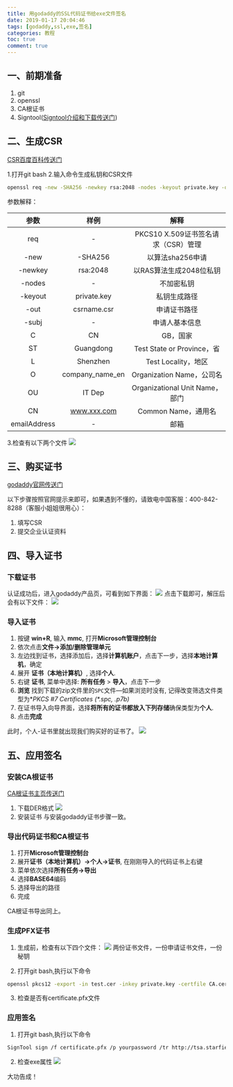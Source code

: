 ```yaml
---
title: 用godaddy的SSL代码证书给exe文件签名
date: 2019-01-17 20:04:46
tags: [godaddy,ssl,exe,签名]
categories: 教程
toc: true
comment: true
---
```


## 一、前期准备
1. git
2. openssl
3. CA根证书
4. Signtool([Signtool介绍和下载传送门](https://docs.microsoft.com/en-us/windows/desktop/seccrypto/signtool "Signtool安装传送门"))

## 二、生成CSR
[CSR百度百科传送门](https://baike.baidu.com/item/CSR/5195886 "CSR")

1.打开git bash
2.输入命令生成私钥和CSR文件
```bash
openssl req -new -SHA256 -newkey rsa:2048 -nodes -keyout private.key -out csrname.csr -subj "/C=CN/ST=Guangdong/L=Shenzhen/O='company_name_en'/OU=IT Dept/CN=domain"
```
参数解释：

| 参数 |  样例 | 解释 |
|:------------:|:------------:|:------------:|
| req | - | PKCS10 X.509证书签名请求（CSR）管理 |
| -new | -SHA256 | 以算法sha256申请 |
| -newkey | rsa:2048 | 以RAS算法生成2048位私钥 |
|-nodes|-|不加密私钥|
|-keyout|private.key|私钥生成路径|
|-out|csrname.csr|申请证书路径|
|-subj| - | 申请人基本信息 |
|C| CN |GB，国家|
|ST| Guangdong |Test State or Province，省|
|L| Shenzhen | Test Locality，地区|
|O| company_name_en | Organization Name，公司名 |
|OU| IT Dep | Organizational Unit Name，部门|
|CN| www.xxx.com | Common Name，通用名 |
|emailAddress|-|邮箱||

3.检查有以下两个文件
![](use_godday_code_ssl/d907d07e-bbf9-47f8-9cc7-158a93319b20.png)

## 三、购买证书
[godaddy官网传送门](https://sg.godaddy.com/zh/offers/domains/godaddy-b/cnfos "godaddy官网传送门")

以下步骤按照官网提示来即可，如果遇到不懂的，请致电中国客服：400-842-8288（客服小姐姐很用心）：

1. 填写CSR
2. 提交企业认证资料

## 四、导入证书
### 下载证书
认证成功后，进入godaddy产品页，可看到如下界面：
![](use_godday_code_ssl/b6a10e89-c556-4fef-8db0-518386642f77.png)
点击下载即可，解压后会有以下文件：
![](use_godday_code_ssl/9768df5f-8fbb-4ea6-8816-05da9cd5ed99.png)

### 导入证书
1. 按键 **win+R**, 输入 **mmc**, 打开**Microsoft管理控制台**
2. 依次点击**文件->添加/删除管理单元**
3. 左边找到证书，选择添加后，选择**计算机账户**，点击下一步，选择**本地计算机**，确定
4.  展开 **证书（本地计算机）**, 选择**个人**.
5.  右键 **证书**, 菜单中选择: **所有任务** > **导入**，点击下一步
6.  **浏览** 找到下载的zip文件里的`SPC`文件—如果浏览时没有, 记得改变筛选文件类型为**PKCS #7 Certificates (*.spc, *.p7b)**
7.  在证书导入向导界面，选择**将所有的证书都放入下列存储**确保类型为**个人**.
8.  点击**完成**

此时，个人-证书里就出现我们购买好的证书了。
![](use_godday_code_ssl/3f310209-9a59-4ca8-af62-29aa046d601b.png)

## 五、应用签名
### 安装CA根证书
[CA根证书主页传送门](http://www.cacert.org/index.php?id=3 "CA根证书主页传送门")
1. 下载DER格式
![](use_godday_code_ssl/4c529a06-bbe7-42e1-8ed4-fd182e76a4b4.png)
2. 安装证书
与安装godaddy证书步骤一致。

### 导出代码证书和CA根证书
1. 打开**Microsoft管理控制台**
2. 展开**证书（本地计算机）->个人->证书**, 在刚刚导入的代码证书上右键
3. 菜单依次选择**所有任务->导出**
4. 选择**BASE64**编码
5. 选择导出的路径
6. 完成

CA根证书导出同上。

### 生成PFX证书
1. 生成前，检查有以下四个文件：
![](use_godday_code_ssl/5802b0ce-f0d8-4b53-b32c-b0ff0dc8d9fd.png)
两份证书文件，一份申请证书文件，一份秘钥

2. 打开git bash,执行以下命令
```bash
openssl pkcs12 -export -in test.cer -inkey private.key -certfile CA.cer -passout pass:yourpassword -out certificate.pfx
```

3. 检查是否有certificate.pfx文件

### 应用签名
1. 打开git bash,执行以下命令
```bash
SignTool sign /f certificate.pfx /p yourpassword /tr http://tsa.starfieldtech.com /td SHA256 your_exe.exe
```

2. 检查exe属性
![](use_godday_code_ssl/79034f40-ed2e-4939-9601-a065908a55c2.png)

大功告成！
